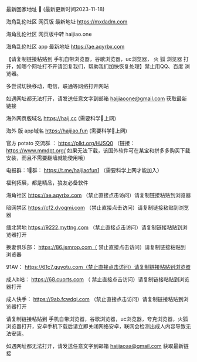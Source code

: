  最新回家地址 👋 (最新更新时间2023-11-18)

海角乱伦社区 网页版 最新地址    https://mxdadm.com

海角乱伦社区 网页版中转  haijiao.one

海角乱伦社区 app 最新地址    https://ae.aqyrbx.com

【请复制链接粘贴到 手机自带浏览器，谷歌浏览器，uc浏览器， 火  狐  浏览器 打开，如哪个网址打不开请回复我们，帮助我们加快恢复处理】禁止用QQ、百度 浏览器。

多尝试切换移动，电信，联通等网络打开网站

如遇网址都无法打开，请发送任意文字到邮箱  haijiaoone@gmail.com  获取最新链接

海外网页版域名  https://haij.cc   (需要科学🔬上网)

 海外 版 app域名  https://haijiao.fun  (需要科学🔬上网)

官方 potato 交流群  ： https://plkt.org/HJSQ0  （链接：https://www.mmdpt.org/ 如果无法下载，该国外软件可在某宝和拼多多购买下载安装，而且不需要翻墙就能使用哦）

电报群：1⃣️群：  https://t.me/haijiaofun1    （需要科学上网才能加入）


福利拓展，都是精品，狼友必备软件

海角社区   https://ae.aqyrbx.com （禁止直接点击访问）请复制链接粘贴到浏览器

暗网禁区   https://cf2.dvoqmi.com  （禁止直接点击访问）请复制链接粘贴到浏览器

缅北禁地   https://9222.myttng.com （禁止直接点击访问）请复制链接粘贴到浏览器打开

换妻俱乐部：  https://86.jsmrop.com（ 禁止直接点击访问）请复制链接粘贴到浏览器

91AV：  https://61c7.guyotu.com（禁止直接点击访问）请复制链接粘贴到浏览器

成人b站：  https://68.cuorts.com （ 禁止直接点击访问）请复制链接粘贴到浏览器打开

成人快手：  https://9ab.fcwdqi.com （禁止直接点击访问）请复制链接粘贴到浏览器打开

请复制链接粘贴到 手机自带浏览器，谷歌浏览器，uc浏览器，夸克浏览器，火狐浏览器打开，安卓手机下载后请立即关闭网络安卓，联网会检测出成人内容导致无法安装。

如遇网址都无法打开，请发送任意文字到邮箱   haijiaoaa@gmail.com   获取最新链接
